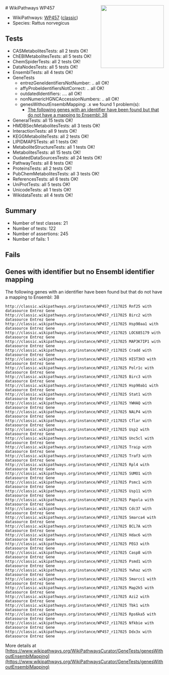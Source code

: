 <img style="float: right; width: 200px" src="https://upload.wikimedia.org/wikipedia/commons/thumb/8/83/Wplogo_with_text_500.png/640px-Wplogo_with_text_500.png" />
# WikiPathways WP457

* WikiPathways: [WP457](https://wikipathways.org/pathways/WP457) ([classic](https://classic.wikipathways.org/instance/WP457))
* Species: Rattus norvegicus
## Tests
* CASMetabolitesTests: all 2 tests OK!
* ChEBIMetabolitesTests: all 5 tests OK!
* ChemSpiderTests: all 2 tests OK!
* DataNodesTests: all 5 tests OK!
* EnsemblTests: all 4 tests OK!
* GeneTests
    * entrezGeneIdentifiersNotNumber: .. all OK!
    * affyProbeIdentifiersNotCorrect: .. all OK!
    * outdatedIdentifiers: .... all OK!
    * nonNumericHGNCAccessionNumbers: .. all OK!
    * genesWithoutEnsemblMapping: .x we found 1 problem(s):
        * [The following genes with an identifier have been found but that do not have a mapping to Ensembl: 38](#c4e54353)
* GeneralTests: all 15 tests OK!
* HMDBSecMetabolitesTests: all 3 tests OK!
* InteractionTests: all 9 tests OK!
* KEGGMetaboliteTests: all 2 tests OK!
* LIPIDMAPSTests: all 1 tests OK!
* MetaboliteStructureTests: all 1 tests OK!
* MetabolitesTests: all 15 tests OK!
* OudatedDataSourcesTests: all 24 tests OK!
* PathwayTests: all 8 tests OK!
* ProteinsTests: all 2 tests OK!
* PubChemMetabolitesTests: all 3 tests OK!
* ReferencesTests: all 6 tests OK!
* UniProtTests: all 5 tests OK!
* UnicodeTests: all 1 tests OK!
* WikidataTests: all 4 tests OK!


## Summary

* Number of test classes: 21
* Number of tests: 122
* Number of assertions: 245
* Number of fails: 1

## Fails

<a name="c4e54353" />

## Genes with identifier but no Ensembl identifier mapping

The following genes with an identifier have been found but that do not have a mapping to Ensembl: 38
```
http://classic.wikipathways.org/instance/WP457_r117025 Rnf25 with datasource Entrez Gene
http://classic.wikipathways.org/instance/WP457_r117025 Birc2 with datasource Entrez Gene
http://classic.wikipathways.org/instance/WP457_r117025 Hsp90aa1 with datasource Entrez Gene
http://classic.wikipathways.org/instance/WP457_r117025 LOC685179 with datasource Entrez Gene
http://classic.wikipathways.org/instance/WP457_r117025 MAP3K7IP1 with datasource Entrez Gene
http://classic.wikipathways.org/instance/WP457_r117025 Cradd with datasource Entrez Gene
http://classic.wikipathways.org/instance/WP457_r117025 HIST3H3 with datasource Entrez Gene
http://classic.wikipathways.org/instance/WP457_r117025 Polr1c with datasource Entrez Gene
http://classic.wikipathways.org/instance/WP457_r117025 Birc3 with datasource Entrez Gene
http://classic.wikipathways.org/instance/WP457_r117025 Hsp90ab1 with datasource Entrez Gene
http://classic.wikipathways.org/instance/WP457_r117025 Stat1 with datasource Entrez Gene
http://classic.wikipathways.org/instance/WP457_r117025 YWHAQ with datasource Entrez Gene
http://classic.wikipathways.org/instance/WP457_r117025 NALP4 with datasource Entrez Gene
http://classic.wikipathways.org/instance/WP457_r117025 Cflar with datasource Entrez Gene
http://classic.wikipathways.org/instance/WP457_r117025 Usp2 with datasource Entrez Gene
http://classic.wikipathways.org/instance/WP457_r117025 Unc5cl with datasource Entrez Gene
http://classic.wikipathways.org/instance/WP457_r117025 Traip with datasource Entrez Gene
http://classic.wikipathways.org/instance/WP457_r117025 Traf3 with datasource Entrez Gene
http://classic.wikipathways.org/instance/WP457_r117025 Rpl4 with datasource Entrez Gene
http://classic.wikipathways.org/instance/WP457_r117025 SUMO1 with datasource Entrez Gene
http://classic.wikipathways.org/instance/WP457_r117025 Psmc1 with datasource Entrez Gene
http://classic.wikipathways.org/instance/WP457_r117025 Usp11 with datasource Entrez Gene
http://classic.wikipathways.org/instance/WP457_r117025 Papola with datasource Entrez Gene
http://classic.wikipathways.org/instance/WP457_r117025 Cdc37 with datasource Entrez Gene
http://classic.wikipathways.org/instance/WP457_r117025 Smarca4 with datasource Entrez Gene
http://classic.wikipathways.org/instance/WP457_r117025 BCL7A with datasource Entrez Gene
http://classic.wikipathways.org/instance/WP457_r117025 Hdac6 with datasource Entrez Gene
http://classic.wikipathways.org/instance/WP457_r117025 PEG3 with datasource Entrez Gene
http://classic.wikipathways.org/instance/WP457_r117025 Casp8 with datasource Entrez Gene
http://classic.wikipathways.org/instance/WP457_r117025 Psmd1 with datasource Entrez Gene
http://classic.wikipathways.org/instance/WP457_r117025 Ywhaz with datasource Entrez Gene
http://classic.wikipathways.org/instance/WP457_r117025 Smarcc1 with datasource Entrez Gene
http://classic.wikipathways.org/instance/WP457_r117025 Map2k5 with datasource Entrez Gene
http://classic.wikipathways.org/instance/WP457_r117025 Azi2 with datasource Entrez Gene
http://classic.wikipathways.org/instance/WP457_r117025 Tbk1 with datasource Entrez Gene
http://classic.wikipathways.org/instance/WP457_r117025 Rps6ka5 with datasource Entrez Gene
http://classic.wikipathways.org/instance/WP457_r117025 Nfkbie with datasource Entrez Gene
http://classic.wikipathways.org/instance/WP457_r117025 Ddx3x with datasource Entrez Gene
```

More details at [https://www.wikipathways.org/WikiPathwaysCurator/GeneTests/genesWithoutEnsemblMapping](https://www.wikipathways.org/WikiPathwaysCurator/GeneTests/genesWithoutEnsemblMapping)

